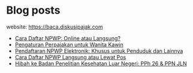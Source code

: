 # Blog posts

website: https://baca.diskusipajak.com

<!-- BLOG-POST-LIST:START -->
- [Cara Daftar NPWP: Online atau Langsung?](https://baca.diskusipajak.com/cara-daftar-npwp-online-atau-langsung/)
- [Pengaturan Perpajakan untuk Wanita Kawin](https://baca.diskusipajak.com/pengaturan-perpajakan-untuk-wanita-kawin/)
- [Pendaftaran NPWP Elektronik: Khusus untuk Penduduk dan Lainnya](https://baca.diskusipajak.com/pendaftaran-npwp-elektronik-khusus-untuk-penduduk-dan-lainnya/)
- [Cara Daftar NPWP Langsung atau Lewat Pos](https://baca.diskusipajak.com/cara-daftar-npwp-langsung-atau-lewat-pos/)
- [Hibah ke Badan Penelitian Kesehatan Luar Negeri: PPh 26 &amp; PPN JLN](https://baca.diskusipajak.com/hibah-ke-badan-penelitian-kesehatan-luar-negeri-pph-26-ppn-jln/)
<!-- BLOG-POST-LIST:END -->

<!--
**kelaspajak/kelaspajak** is a ✨ _special_ ✨ repository because its `README.md` (this file) appears on your GitHub profile.

Here are some ideas to get you started:

- 🔭 I’m currently working on ...
- 🌱 I’m currently learning ...
- 👯 I’m looking to collaborate on ...
- 🤔 I’m looking for help with ...
- 💬 Ask me about ...
- 📫 How to reach me: ...
- 😄 Pronouns: ...
- ⚡ Fun fact: ...
-->
